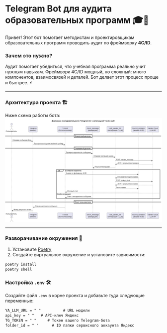 # Telegram Bot для аудита образовательных программ 🎓🤖

Привет! Этот бот помогает методистам и проектировщикам образовательных программ проводить аудит по фреймворку **4C/ID**.  

### Зачем это нужно?
Аудит помогает убедиться, что учебная программа реально учит нужным навыкам. Фреймворк 4C/ID мощный, но сложный: много компонентов, взаимосвязей и деталей. Бот делает этот процесс проще и быстрее. ⚡  

---

### Архитектура проекта 🏗️
Ниже схема работы бота:  
![Архитектура](files/seqPreview.png)

---

### Разворачивание окружения 🌱
1. Установите [Poetry](https://python-poetry.org/docs/#installation)
2. Создайте виртуальное окружение и установите зависимости:
```bash
poetry install
poetry shell
```

### Настройка `.env` 🛠️

Создайте файл `.env` в корне проекта и добавьте туда следующие переменные:

```env
YA_LLM_URL = " "          # URL модели
api_key = " "   # API-ключ Яндекс
TG_TOKEN = " "     # Токен вашего Telegram-бота
folder_id = " "      # ID папки сервисного аккаунта Яндекс
```